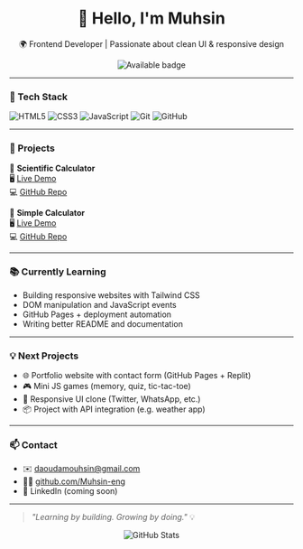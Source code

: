 <h1 align="center">👋 Hello, I'm Muhsin</h1>
<p align="center">
  🌍 Frontend Developer | Passionate about clean UI & responsive design  
</p>

<p align="center">
  <img src="https://img.shields.io/badge/Available_for_hire-YES-green?style=for-the-badge&logo=LinkedIn" alt="Available badge" />
</p>

---

### 🧰 Tech Stack

![HTML5](https://img.shields.io/badge/HTML5-E34F26?style=for-the-badge&logo=html5&logoColor=white)
![CSS3](https://img.shields.io/badge/CSS3-1572B6?style=for-the-badge&logo=css3&logoColor=white)
![JavaScript](https://img.shields.io/badge/JavaScript-F7DF1E?style=for-the-badge&logo=javascript&logoColor=black)
![Git](https://img.shields.io/badge/Git-F05032?style=for-the-badge&logo=git&logoColor=white)
![GitHub](https://img.shields.io/badge/GitHub-181717?style=for-the-badge&logo=github&logoColor=white)

---

### 🚀 Projects

🔹 **Scientific Calculator**  
🖥️ [Live Demo](https://muhsin-eng.github.io/Scientific-Calculator/)  
💻 [GitHub Repo](https://github.com/Muhsin-eng/Scientific-Calculator)

🔹 **Simple Calculator**  
🖥️ [Live Demo](https://muhsin-eng.github.io/Simple-Calculator/)  
💻 [GitHub Repo](https://github.com/Muhsin-eng/Simple-Calculator)

---

### 📚 Currently Learning

- Building responsive websites with Tailwind CSS  
- DOM manipulation and JavaScript events  
- GitHub Pages + deployment automation  
- Writing better README and documentation

---

### 💡 Next Projects

- 🌐 Portfolio website with contact form (GitHub Pages + Replit)  
- 🎮 Mini JS games (memory, quiz, tic-tac-toe)  
- 📱 Responsive UI clone (Twitter, WhatsApp, etc.)  
- 📦 Project with API integration (e.g. weather app)

---

### 📫 Contact

- ✉️ [daoudamouhsin@gmail.com](mailto:daoudamouhsin@gmail.com)  
- 🧑‍💻 [github.com/Muhsin-eng](https://github.com/Muhsin-eng)  
- 🔗 LinkedIn (coming soon)

---

> _"Learning by building. Growing by doing."_ 💡

<p align="center">
  <img src="https://github-readme-stats.vercel.app/api?username=Muhsin-eng&show_icons=true&theme=radical" alt="GitHub Stats" />
</p>

<!-- 🇫🇷 Cette version anglaise est conçue pour maximiser la visibilité de Muhsin auprès des recruteurs internationaux. Chaque section reflète son vrai niveau, ses progrès et ses projets futurs. Pour une version FR, demander à Mentor G. -->
